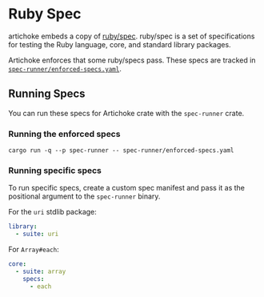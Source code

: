 # Ruby Spec

artichoke embeds a copy of [ruby/spec](../spec-runner/vendor/spec). ruby/spec is a
set of specifications for testing the Ruby language, core, and standard library
packages.

Artichoke enforces that some ruby/specs pass. These specs are tracked in
[`spec-runner/enforced-specs.yaml`](../spec-runner/enforced-specs.yaml).

## Running Specs

You can run these specs for Artichoke crate with the `spec-runner` crate.

### Running the enforced specs

```shell
cargo run -q --p spec-runner -- spec-runner/enforced-specs.yaml
```

### Running specific specs

To run specific specs, create a custom spec manifest and pass it as the
positional argument to the `spec-runner` binary.

For the `uri` stdlib package:

```yaml
library:
  - suite: uri
```

For `Array#each`:

```yaml
core:
  - suite: array
    specs:
      - each
```
